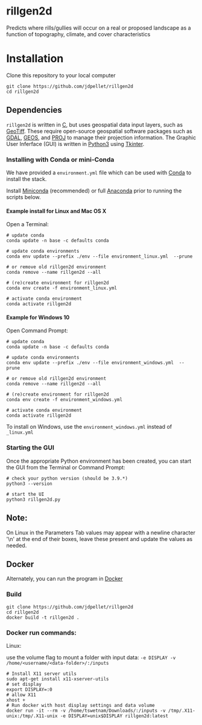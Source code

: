 # rillgen2d
Predicts where rills/gullies will occur on a real or proposed landscape as a function of topography, climate, and cover characteristics

# Installation

Clone this repository to your local computer

```
git clone https://github.com/jdpellet/rillgen2d
cd rillgen2d
```

## Dependencies

`rillgen2d` is written in [C](https://en.wikipedia.org/wiki/C_(programming_language)), but uses geospatial data input layers, such as [GeoTiff](https://www.ogc.org/standards/geotiff). These require open-source geospatial software packages such as [GDAL](https://gdal.org/), [GEOS](https://trac.osgeo.org/geos), and [PROJ](https://proj.org/) to manage their projection information. The Graphic User Inferface (GUI) is written in [Python3](https://www.python.org/) using [Tkinter](https://docs.python.org/3/library/tkinter.html).

### Installing with Conda or mini-Conda

We have provided a `environment.yml` file which can be used with [Conda](https://docs.conda.io/en/latest/) to install the stack.

Install [Miniconda](https://docs.conda.io/en/latest/miniconda.html) (recommended) or full [Anaconda](https://www.anaconda.com/products/individual) prior to running the scripts below.

#### Example install for Linux and Mac OS X

Open a Terminal:

```
# update conda
conda update -n base -c defaults conda

# update conda environments 
conda env update --prefix ./env --file environment_linux.yml  --prune

# or remove old rillgen2d environment
conda remove --name rillgen2d --all

# (re)create environment for rillgen2d
conda env create -f environment_linux.yml

# activate conda environment
conda activate rillgen2d
```

#### Example for Windows 10 

Open Command Prompt:

```
# update conda
conda update -n base -c defaults conda

# update conda environments 
conda env update --prefix ./env --file environment_windows.yml  --prune

# or remove old rillgen2d environment
conda remove --name rillgen2d --all

# (re)create environment for rillgen2d
conda env create -f environment_windows.yml

# activate conda environment
conda activate rillgen2d
```

To install on Windows, use the `environment_windows.yml` instead of `_linux.yml`

### Starting the GUI

Once the appropriate Python environment has been created, you can start the GUI from the Terminal or Command Prompt:

```
# check your python version (should be 3.9.*)
python3 --version

# start the UI
python3 rillgen2d.py
```

## Note:
On Linux in the Parameters Tab values may appear with a newline character '\n' at the end of their boxes, leave these present and update the values as needed.


## Docker

Alternately, you can run the program in [Docker](https://docker.com)

### Build 

```
git clone https://github.com/jdpellet/rillgen2d
cd rillgen2d
docker build -t rillgen2d .
```

### Docker run commands:

Linux:

use the volume flag to mount a folder with input data: `-e DISPLAY -v /home/<username/<data-folder>/:/inputs` 

```
# Install X11 server utils
sudo apt-get install x11-xserver-utils
# set display
export DISPLAY=:0
# allow X11
xhost +
# Run docker with host display settings and data volume
docker run -it --rm -v /home/tswetnam/Downloads/:/inputs -v /tmp/.X11-unix:/tmp/.X11-unix -e DISPLAY=unix$DISPLAY rillgen2d:latest
```
